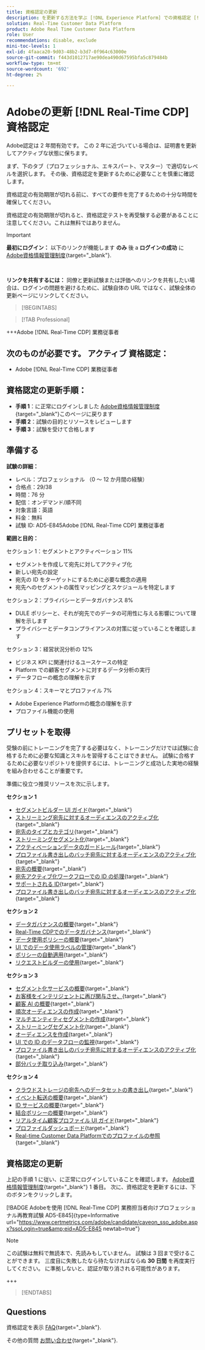 ```yaml
---
title: 資格認定の更新
description: を更新する方法を学ぶ [!DNL Experience Platform] での資格認定 [!DNL Real-Time Customer Data Platform].
solution: Real-Time Customer Data Platform
product: Adobe Real Time Customer Data Platform
role: User
recommendations: disable, exclude
mini-toc-levels: 1
exl-id: 4faaca20-9d03-48b2-b3d7-0f964c63000e
source-git-commit: f443d1012717ae90dea490d67595bfa5c879484b
workflow-type: tm+mt
source-wordcount: '692'
ht-degree: 2%

---
```


# Adobeの更新 [!DNL Real-Time CDP] 資格認定

Adobe認定は 2 年間有効です。 この 2 年に近づいている場合は、証明書を更新してアクティブな状態に保ちます。

まず、下のタブ（プロフェッショナル、エキスパート、マスター）で適切なレベルを選択します。 その後、資格認定を更新するために必要なことを慎重に確認します。

資格認定の有効期限が切れる前に、すべての要件を完了するための十分な時間を確保してください。

資格認定の有効期限が切れると、資格認定テストを再受験する必要があることに注意してください。これは無料ではありません。

>[!IMPORTANT]
>
>**最初にログイン：** 以下のリンクが機能します **のみ** 後 a **ログインの成功** に [Adobe資格情報管理制度](https://www.certmetrics.com/adobe){target="_blank"}.
>
><br>
>
>**リンクを共有するには：** 同僚と更新試験または評価へのリンクを共有したい場合は、ログインの問題を避けるために、試験自体の URL ではなく、試験全体の更新ページにリンクしてください。

>[!BEGINTABS]

>[!TAB Professional]

+++Adobe [!DNL Real-Time CDP] 業務従事者

## 次のものが必要です。 **アクティブ** 資格認定：

* Adobe [!DNL Real-Time CDP] 業務従事者

## 資格認定の更新手順：

* **手順 1**：に正常にログインしました [Adobe資格情報管理制度](https://www.certmetrics.com/adobe){target="_blank"}このページに戻ります
* **手順 2**：試験の目的とリソースをレビューします
* **手順 3**：試験を受けて合格します

## 準備する

**試験の詳細：**

* レベル：プロフェッショナル （0 ～ 12 か月間の経験）
* 合格点：29/38
* 時間：76 分
* 配信：オンデマンド/順不同
* 対象言語：英語
* 料金：無料
* 試験 ID: AD5-E845Adobe [!DNL Real-Time CDP] 業務従事者

**範囲と目的：**

セクション 1：セグメントとアクティベーション 11%

* セグメントを作成して宛先に対してアクティブ化
* 新しい宛先の設定
* 宛先の ID をターゲットにするために必要な概念の適用
* 宛先へのセグメントの属性マッピングとスケジュールを特定します

セクション 2：プライバシーとデータガバナンス 8%

* DULE ポリシーと、それが宛先でのデータの可用性に与える影響について理解を示します
* プライバシーとデータコンプライアンスの対策に従っていることを確認します

セクション 3：経営状況分析の 12%

* ビジネス KPI に関連付けるユースケースの特定
* Platform での顧客セグメントに対するデータ分析の実行
* データフローの概念の理解を示す

セクション 4：スキーマとプロファイル 7%

* Adobe Experience Platformの概念の理解を示す
* プロファイル機能の使用

## プリセットを取得

受験の前にトレーニングを完了する必要はなく、トレーニングだけでは試験に合格するために必要な知識とスキルを習得することはできません。 試験に合格するために必要なリポジトリを提供するには、トレーニングと成功した実地の経験を組み合わせることが重要です。

準備に役立つ推奨リソースを次に示します。

**セクション 1**

* [セグメントビルダー UI ガイド](https://experienceleague.adobe.com/docs/experience-platform/segmentation/ui/segment-builder.html?lang=ja){target="_blank"}
* [ストリーミング宛先に対するオーディエンスのアクティブ化](https://experienceleague.adobe.com/docs/experience-platform/destinations/ui/activate/activate-segment-streaming-destinations.html){target="_blank"}
* [宛先のタイプとカテゴリ](https://experienceleague.adobe.com/docs/experience-platform/destinations/destination-types.html?lang=ja){target="_blank"}
* [ストリーミングセグメント化](https://experienceleague.adobe.com/docs/experience-platform/segmentation/ui/streaming-segmentation.html?lang=ja){target="_blank"}
* [アクティベーションデータのガードレール](https://experienceleague.adobe.com/docs/experience-platform/destinations/guardrails.html){target="_blank"}
* [プロファイル書き出しのバッチ宛先に対するオーディエンスのアクティブ化](https://experienceleague.adobe.com/docs/experience-platform/destinations/ui/activate/activate-batch-profile-destinations.html){target="_blank"}
* [宛先の概要](https://experienceleague.adobe.com/docs/experience-platform/destinations/home.html?lang=ja){target="_blank"}
* [宛先アクティブ化ワークフローでの ID の処理](https://experienceleague.adobe.com/docs/experience-platform/destinations/how-destinations-work/identity-handling.html){target="_blank"}
* [サポートされる ID](https://experienceleague.adobe.com/docs/experience-platform/destinations/catalog/social/facebook.html#supported-identities){target="_blank"}
* [プロファイル書き出しのバッチ宛先に対するオーディエンスのアクティブ化](https://experienceleague.adobe.com/docs/experience-platform/destinations/ui/activate/activate-batch-profile-destinations.html){target="_blank"}

**セクション 2**

* [データガバナンスの概要](https://experienceleague.adobe.com/docs/experience-platform/data-governance/home.html?lang=ja){target="_blank"}
* [Real-Time CDPでのデータガバナンス](https://experienceleague.adobe.com/docs/experience-platform/rtcdp/privacy/data-governance-overview.html){target="_blank"}
* [データ使用ポリシーの概要](https://experienceleague.adobe.com/docs/experience-platform/data-governance/policies/overview.html?lang=ja){target="_blank"}
* [UI でのデータ使用ラベルの管理](https://experienceleague.adobe.com/docs/experience-platform/data-governance/labels/user-guide.html?lang=ja){target="_blank"}
* [ポリシーの自動適用](https://experienceleague.adobe.com/docs/experience-platform/data-governance/enforcement/auto-enforcement.html?lang=ja){target="_blank"}
* [リクエストビルダーの使用](https://experienceleague.adobe.com/docs/experience-platform/privacy/ui/user-guide.html?lang=ja#request-builder){target="_blank"}

**セクション 3**

* [セグメント化サービスの概要](https://experienceleague.adobe.com/docs/experience-platform/segmentation/home.html?lang=ja){target="_blank"}
* [お客様をインテリジェントに再び関与させ、](https://experienceleague.adobe.com/docs/experience-platform/rtcdp/use-cases/personalization-insights-engagement/intelligent-re-engagement.html){target="_blank"}
* [顧客 AI の概要](https://experienceleague.adobe.com/docs/experience-platform/intelligent-services/customer-ai/overview.html?lang=ja){target="_blank"}
* [順次オーディエンスの作成](https://experienceleague.adobe.com/docs/platform-learn/tutorials/audiences/create-sequential-audiences.html){target="_blank"}
* [マルチエンティティセグメントの作成](https://experienceleague.adobe.com/docs/platform-learn/getting-started-for-data-architects-and-data-engineers/build-segments.html?lang=en#build-a-multi-entity-segment){target="_blank"}
* [ストリーミングセグメント化](https://experienceleague.adobe.com/docs/experience-platform/segmentation/ui/streaming-segmentation.html?lang=ja){target="_blank"}
* [オーディエンスを作成](https://experienceleague.adobe.com/docs/platform-learn/tutorials/audiences/create-audiences.html){target="_blank"}
* [UI での ID のデータフローの監視](https://experienceleague.adobe.com/docs/experience-platform/dataflows/ui/monitor-identities.html){target="_blank"}
* [プロファイル書き出しのバッチ宛先に対するオーディエンスのアクティブ化](https://experienceleague.adobe.com/docs/experience-platform/destinations/ui/activate/activate-batch-profile-destinations.html){target="_blank"}
* [部分バッチ取り込み](https://experienceleague.adobe.com/docs/experience-platform/ingestion/batch/partial.html){target="_blank"}

**セクション 4**

* [クラウドストレージの宛先へのデータセットの書き出し](https://experienceleague.adobe.com/docs/experience-platform/destinations/ui/activate/export-datasets.html?lang=ja){target="_blank"}
* [イベント転送の概要](https://experienceleague.adobe.com/docs/experience-platform/tags/event-forwarding/overview.html){target="_blank"}
* [ID サービスの概要](https://experienceleague.adobe.com/docs/experience-platform/identity/home.html?lang=ja){target="_blank"}
* [結合ポリシーの概要](https://experienceleague.adobe.com/docs/experience-platform/profile/merge-policies/overview.html){target="_blank"}
* [リアルタイム顧客プロファイル UI ガイド](https://experienceleague.adobe.com/docs/experience-platform/profile/ui/user-guide.html?lang=ja){target="_blank"}
* [プロファイルダッシュボード](https://experienceleague.adobe.com/docs/experience-platform/dashboards/guides/profiles.html){target="_blank"}
* [Real-time Customer Data Platformでのプロファイルの参照](https://experienceleague.adobe.com/docs/experience-platform/rtcdp/profile/profile-browse.html){target="_blank"}

## 資格認定の更新

上記の手順 1 に従い、に正常にログインしていることを確認します。 [Adobe資格情報管理制度](https://www.certmetrics.com/adobe){target="_blank"} 1 番目。 次に、資格認定を更新するには、下のボタンをクリックします。

[!BADGE Adobeを使用 [!DNL Real-Time CDP] 業務担当者向けプロフェッショナル再教育試験 AD5-E845]{type=Informative url="https://www.certmetrics.com/adobe/candidate/caveon_sso_adobe.aspx?ssoLogin=true&amp;eid=AD5-E845 newtab=true"}

>[!NOTE]
>
>この試験は無料で無読本で、先読みもしていません。 試験は 3 回まで受けることができます。 三度目に失敗したなら待たなければならぬ **30 日間** を再度実行してください。 に準拠しないと、認証が取り消される可能性があります。

+++

>[!ENDTABS]

## Questions

資格認定を表示 [FAQ](https://experienceleague.adobe.com/docs/certification/certification/faq.html){target="_blank"}.

その他の質問 [お問い合わせ](mailto:certif@adobe.com){target="_blank"}.
